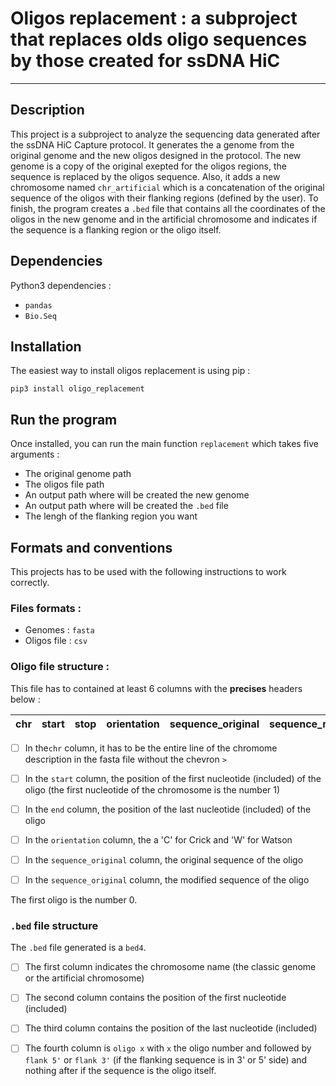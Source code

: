 # Oligos replacement : a subproject that replaces olds oligo sequences by those created for ssDNA HiC



***

## Description  
This project is a subproject to analyze the sequencing data generated after the ssDNA HiC Capture
protocol. It generates the a genome from the original genome and the new oligos designed in the
protocol. The new genome is a copy of the original exepted for the oligos regions, the sequence is 
replaced by the oligos sequence. Also, it adds a new chromosome named ```chr_artificial```
which is a concatenation of the original sequence of the oligos with their flanking regions
(defined by the user). To finish, the program creates a ```.bed``` file that contains all the 
coordinates of the oligos in the new genome and in the artificial chromosome and indicates if
the sequence is a flanking region or the oligo itself.

## Dependencies  
Python3 dependencies :
- ```pandas```
- ```Bio.Seq```


## Installation

The easiest way to install oligos replacement is using pip : 
```
pip3 install oligo_replacement 
```

## Run the program

Once installed, you can run the main function ```replacement``` 
which takes five arguments :

- The original genome path
- The oligos file path
- An output path where will be created the new genome
- An output path where will be created the ```.bed``` file
- The lengh of the flanking region you want

## Formats and conventions

This projects has to be used with the following instructions to work correctly.

### Files formats :

- Genomes : ```fasta```
- Oligos file : ```csv```

### Oligo file structure :

This file has to contained at least 6 columns with the **precises** headers below :

| chr | start | stop | orientation | sequence_original | sequence_modified |
|-----|-------|------|-------------|-------------------|-------------------|

- [ ] In the```chr``` column, it has to be the entire line of the chromome description in the fasta file without 
the chevron ```>```

- [ ] In the ```start``` column, the position of the first nucleotide (included) of the oligo 
(the first nucleotide of the chromosome is the number 1)

- [ ] In the ```end``` column, the position of the last nucleotide (included) of the oligo

- [ ] In the ```orientation``` column, the a 'C' for Crick and 'W' for Watson

- [ ] In the ```sequence_original``` column, the original sequence of the oligo

- [ ] In the ```sequence_original``` column, the modified sequence of the oligo

The first oligo is the number 0.

### ```.bed``` file structure

The ```.bed``` file generated is a ```bed4```. 

- [ ] The first column indicates the chromosome name (the classic genome or the
artificial chromosome)
- [ ] The second column contains the position of the first nucleotide (included)
- [ ] The third column contains the position of the last nucleotide (included)
- [ ] The fourth column is ```oligo x``` with ```x``` the oligo number and followed by ```flank 5'``` or ```flank 3'```
  (if the flanking sequence is in 3' or 5' side) and nothing after if the sequence is 
the oligo itself.
  